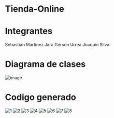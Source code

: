 # Tienda-Online

# Integrantes
Sebastian Martinez Jara
Gerson Urrea
Joaquin Silva

# Diagrama de clases
![image](https://github.com/sbeae/Tienda-Online/assets/130028710/e8a22654-cd56-4904-94c3-5c57d3ce0b51)

# Codigo generado
![1](https://github.com/sbeae/Tienda-Online/assets/130028710/09553d44-490c-48f0-b3ce-2c41171a719c)
![2](https://github.com/sbeae/Tienda-Online/assets/130028710/f0618ef6-254e-4e1f-a294-f915edc82a8d)
![3](https://github.com/sbeae/Tienda-Online/assets/130028710/050e729a-3dad-4ffa-89b8-ac522c589b5f)
![4](https://github.com/sbeae/Tienda-Online/assets/130028710/ee7249a5-d784-4114-ac30-807f841e81d7)
![5](https://github.com/sbeae/Tienda-Online/assets/130028710/2a924ebe-e6c9-4b33-be74-2c40f8c7f024)
![6](https://github.com/sbeae/Tienda-Online/assets/130028710/4dc2881e-e28e-412d-a104-7b8f071f84dd)
![7](https://github.com/sbeae/Tienda-Online/assets/130028710/baf09726-16b6-40c6-ae14-0487a77f7d56)
![8](https://github.com/sbeae/Tienda-Online/assets/130028710/d35b671b-c1f9-4180-a026-f2ee4b8e7251)


